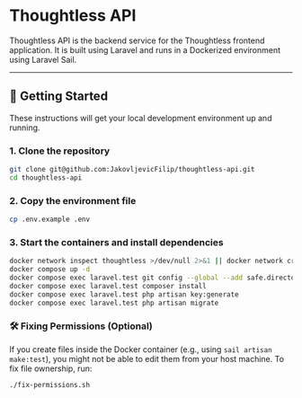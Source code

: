 # Thoughtless API

Thoughtless API is the backend service for the Thoughtless frontend application. It is built using Laravel and runs in a Dockerized environment using Laravel Sail.

---

## 🚀 Getting Started

These instructions will get your local development environment up and running.

### 1. Clone the repository

```bash
git clone git@github.com:JakovljevicFilip/thoughtless-api.git
cd thoughtless-api
```

### 2. Copy the environment file

```bash
cp .env.example .env
```

### 3. Start the containers and install dependencies

```bash
docker network inspect thoughtless >/dev/null 2>&1 || docker network create thoughtless
docker compose up -d
docker compose exec laravel.test git config --global --add safe.directory /var/www/html
docker compose exec laravel.test composer install
docker compose exec laravel.test php artisan key:generate
docker compose exec laravel.test php artisan migrate
```

### 🛠️ Fixing Permissions (Optional)

If you create files inside the Docker container (e.g., using `sail artisan make:test`), you might not be able to edit them from your host machine.
To fix file ownership, run:

```bash
./fix-permissions.sh
```
